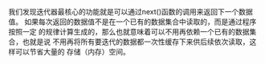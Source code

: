我们发现迭代器最核心的功能就是可以通过next()函数的调用来返回下一个数据值。
如果每次返回的数据值不是在一个已有的数据集合中读取的，而是通过程序按照一定
的规律计算生成的，那么也就意味着可以不用再依赖一个已有的数据集合，也就是说
不用再将所有要迭代的数据都一次性缓存下来供后续依次读取，这样可以节省大量的
存储（内存）空间。